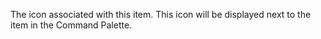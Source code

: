 The icon associated with this item. This icon will be displayed next to the item in the Command Palette.
